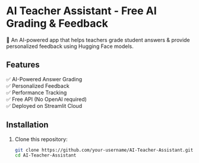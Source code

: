 # AI Teacher Assistant - Free AI Grading & Feedback
🚀 An AI-powered app that helps teachers grade student answers & provide personalized feedback using Hugging Face models.

## Features
✅ AI-Powered Answer Grading  
✅ Personalized Feedback  
✅ Performance Tracking  
✅ Free API (No OpenAI required)  
✅ Deployed on Streamlit Cloud  

## Installation
1. Clone this repository:
   ```bash
   git clone https://github.com/your-username/AI-Teacher-Assistant.git
   cd AI-Teacher-Assistant
